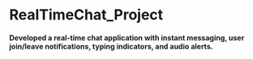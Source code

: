 # RealTimeChat_Project
#### Developed a real-time chat application with instant messaging, user join/leave notifications, typing indicators, and audio alerts.
